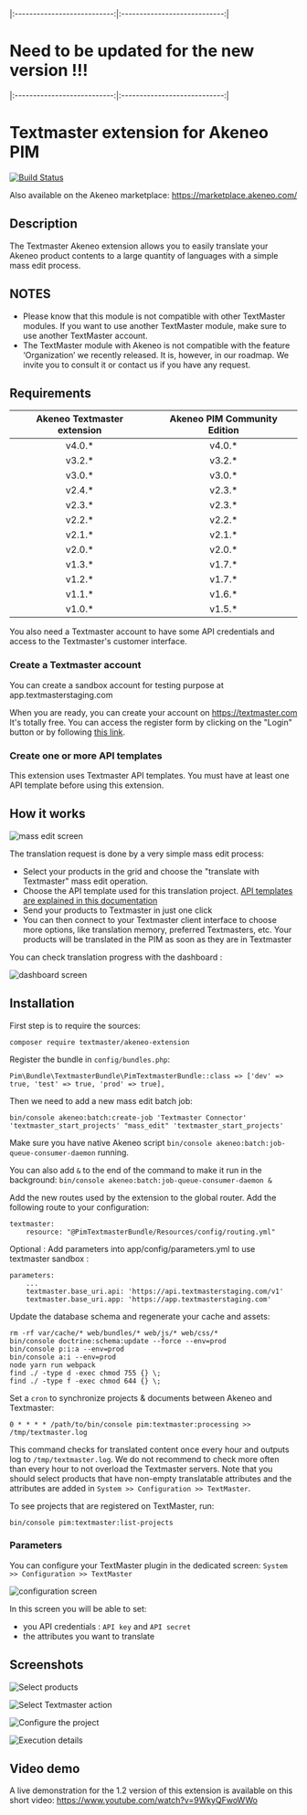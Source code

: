 |:---------------------------:|:----------------------------:|
# Need to be updated for the new version !!!
|:---------------------------:|:----------------------------:|

# Textmaster extension for Akeneo PIM

[![Build Status](https://travis-ci.org/textmaster/akeneo-extension.svg?branch=master)](https://travis-ci.org/textmaster/akeneo-extension)

Also available on the Akeneo marketplace: https://marketplace.akeneo.com/

## Description

The Textmaster Akeneo extension allows you to easily translate your Akeneo product contents to a large quantity of languages with a simple mass edit process.

## NOTES 
- Please know that this module is not compatible with other TextMaster modules. If you want to use another TextMaster module, make sure to use another TextMaster account. 
- The TextMaster module with Akeneo is not compatible with the feature ‘Organization’ we recently released. It is, however, in our roadmap. We invite you to consult it or contact us if you have any request. 


## Requirements

| Akeneo Textmaster extension | Akeneo PIM Community Edition |
|:---------------------------:|:----------------------------:|
| v4.0.*                      | v4.0.*                       |
| v3.2.*                      | v3.2.*                       |
| v3.0.*                      | v3.0.*                       |
| v2.4.*                      | v2.3.*                       |
| v2.3.*                      | v2.3.*                       |
| v2.2.*                      | v2.2.*                       |
| v2.1.*                      | v2.1.*                       |
| v2.0.*                      | v2.0.*                       |
| v1.3.*                      | v1.7.*                       |
| v1.2.*                      | v1.7.*                       |
| v1.1.*                      | v1.6.*                       |
| v1.0.*                      | v1.5.*                       |

You also need a Textmaster account to have some API credentials and access to the Textmaster's customer interface.

### Create a Textmaster account

You can create a sandbox account for testing purpose at app.textmasterstaging.com

When you are ready, you can create your account on https://textmaster.com It's totally free. You can access the register form by clicking on the "Login" button or by following [this link](https://textmaster.com/sign_up).

### Create one or more API templates

This extension uses Textmaster API templates.
You must have at least one API template before using this extension.

## How it works

![mass edit screen](doc/img/mass-edit-01.png)

The translation request is done by a very simple mass edit process:

- Select your products in the grid and choose the "translate with Textmaster" mass edit operation.
- Choose the API template used for this translation project. [API templates are explained in this documentation](doc/resources/API_EN_v2.pdf)
- Send your products to Textmaster in just one click
- You can then connect to your Textmaster client interface to choose more options, like translation memory, preferred Textmasters, etc. Your products will be translated in the PIM as soon as they are in Textmaster

You can check translation progress with the dashboard :

![dashboard screen](doc/img/dashboard-01.png)

## Installation

First step is to require the sources:
```
composer require textmaster/akeneo-extension
```

Register the bundle in `config/bundles.php`:

```
Pim\Bundle\TextmasterBundle\PimTextmasterBundle::class => ['dev' => true, 'test' => true, 'prod' => true],
```

Then we need to add a new mass edit batch job:

```
bin/console akeneo:batch:create-job 'Textmaster Connector' 'textmaster_start_projects' "mass_edit" 'textmaster_start_projects'
```

Make sure you have native Akeneo script `bin/console akeneo:batch:job-queue-consumer-daemon` running.

You can also add `&` to the end of the command to make it run in the background: `bin/console akeneo:batch:job-queue-consumer-daemon &`

Add the new routes used by the extension to the global router. Add the following route to your configuration:

```
textmaster:
    resource: "@PimTextmasterBundle/Resources/config/routing.yml"
```

Optional : Add parameters into app/config/parameters.yml to use textmaster sandbox :

```
parameters:
    ...
    textmaster.base_uri.api: 'https://api.textmasterstaging.com/v1'
    textmaster.base_uri.app: 'https://app.textmasterstaging.com'
```

Update the database schema and regenerate your cache and assets:

```
rm -rf var/cache/* web/bundles/* web/js/* web/css/*
bin/console doctrine:schema:update --force --env=prod
bin/console p:i:a --env=prod
bin/console a:i --env=prod
node yarn run webpack
find ./ -type d -exec chmod 755 {} \;
find ./ -type f -exec chmod 644 {} \;
```

Set a `cron` to synchronize projects & documents between Akeneo and Textmaster:
```
0 * * * * /path/to/bin/console pim:textmaster:processing >> /tmp/textmaster.log
```

This command checks for translated content once every hour and outputs log to `/tmp/textmaster.log`. We do not recommend to check more often than every hour to not overload the Textmaster servers.
Note that you should select products that have non-empty translatable attributes and the attributes are added in `System >> Configuration >> TextMaster`.

To see projects that are registered on TextMaster, run:
```
bin/console pim:textmaster:list-projects
```

### Parameters

You can configure your TextMaster plugin in the dedicated screen: `System >> Configuration >> TextMaster`

![configuration screen](doc/img/configuration-01.png)

In this screen you will be able to set:

- you API credentials : `API key` and `API secret`
- the attributes you want to translate

## Screenshots

![Select products](doc/img/01-select-products.png)

![Select Textmaster action](doc/img/02-select-action.png)

![Configure the project](doc/img/03-configure-project.png)

![Execution details](doc/img/04-execution-details.png)

## Video demo

A live demonstration for the 1.2 version of this extension is available on this short video:
https://www.youtube.com/watch?v=9WkyQFwoWWo
